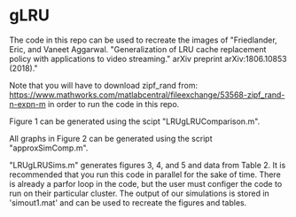 # gLRU

The code in this repo can be used to recreate the images of "Friedlander, Eric, and Vaneet Aggarwal. "Generalization of LRU cache replacement policy with applications to video streaming." arXiv preprint arXiv:1806.10853 (2018)." 

Note that you will have to download zipf_rand from:
https://www.mathworks.com/matlabcentral/fileexchange/53568-zipf_rand-n-expn-m
in order to run the code in this repo.

Figure 1 can be generated using the scipt "LRUgLRUComparison.m".

All graphs in Figure 2 can be generated using the script "approxSimComp.m". 

 "LRUgLRUSims.m" generates figures 3, 4, and 5 and data from Table 2. It is recommended that you run this code in parallel for the sake of time. There is already a parfor loop in the code, but the user must configer the code to run on their particular cluster. The output of our simulations is stored in
 'simout1.mat' and can be used to recreate the figures and tables.



